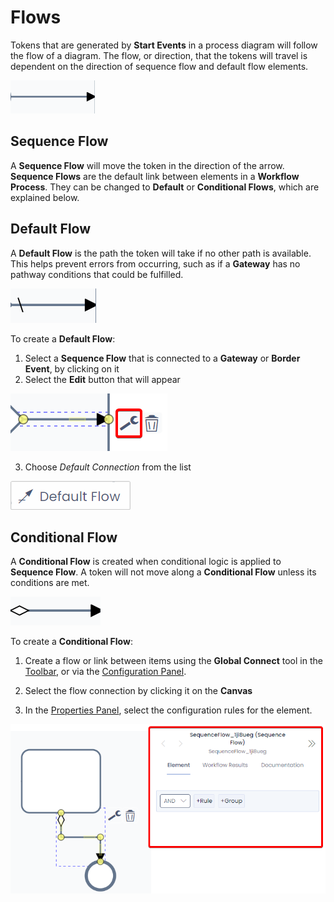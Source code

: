 # Flows

Tokens that are generated by **Start Events** in a process diagram will follow the flow of a diagram. The flow, or direction, that the tokens will travel is dependent on the direction of sequence flow and default flow elements.

![A screenshot demonstrating how a flow will appear on the canvas. The flow connection element is an arrow made of a long line, with the "head" of the arrow pointing with a black triangle.](<Flow Example.png>)

## Sequence Flow

A **Sequence Flow** will move the token in the direction of the arrow. **Sequence Flows** are the default link between elements in a **Workflow Process**. They can be changed to **Default** or **Conditional Flows**, which are explained below.

## Default Flow

A **Default Flow** is the path the token will take if no other path is available. This helps prevent errors from occurring, such as if a **Gateway** has no pathway conditions that could be fulfilled.

![A screenshot demonstrating how a default flow will appear on the canvas. The default flow element is an arrow, but at the "tail" of the arrow is a line bisecting the arrow's line. The "head" of the arrow is a black triangle.](<Flow Default.png>)

To create a **Default Flow**:
1. Select a **Sequence Flow** that is connected to a **Gateway** or **Border Event**, by clicking on it
2. Select the **Edit** button that will appear

![A screenshot that demonstrates the location and appearance of the edit button when selecting a flow connection. The screenshot is annotated with a red box to highlight the location of the button. The flow connection has a dotted box around it, indicating that it is selected. Two yellow circles indicate the start and finish of the arrow. The edit button resembles a wrench.](<Flow Edit Button.png>)

3. Choose *Default Connection* from the list

![A screenshot demonstrating the appearance of the "default flow" menu item that will appear after clicking the "edit" button on a flow connection. The menu item simply reads "Default Flow" and has an icon of an arrow that has a line through its tail.](<Flow Default Button.png>)

## Conditional Flow

A **Conditional Flow** is created when conditional logic is applied to **Sequence Flow**. A token will not move along a **Conditional Flow** unless its conditions are met.

![A screenshot demonstrating how a conditional flow will appear on the canvas. The conditional flow element is an arrow, but at the "tail" of the arrow is a white diamond. The "head" of the arrow is a black triangle.](<Flow Condition.png>)

To create a **Conditional Flow**:

1. Create a flow or link between items using the **Global Connect** tool in the [Toolbar](</docs/Rapid/4-Keyper Manual/3-Workflow/2-Drawing/1-drawing-tools/1-drawing-tools.md>), or via the [Configuration Panel](</docs/Rapid/4-Keyper Manual/3-Workflow/3-Execution/1-element-types/1-element-types.md#configuring-an-elements-type>).

2. Select the flow connection by clicking it on the **Canvas**

3. In the [Properties Panel](</docs/Rapid/4-Keyper Manual/3-Workflow/2-Drawing/2-drawing-diagrams/2-drawing-diagrams.md>), select the configuration rules for the element.

![A screenshot demonstrating how to apply conditional logic to a flow connection or link. The screenshot is annotated with a red box to show the location of the Properties Panel, and how selecting a flow connection will change what is displayed in this panel.](<Setting Condition.png>)